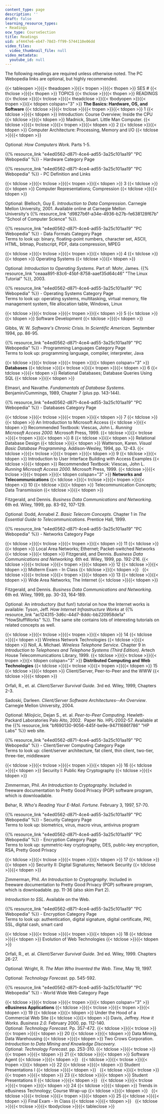 ```yaml
---
content_type: page
description: ''
draft: false
learning_resource_types:
- Readings
ocw_type: CourseSection
title: Readings
uid: af4447e6-eb47-78d3-ff99-5744110e06dd
video_files:
  video_thumbnail_file: null
video_metadata:
  youtube_id: null
---
```

The following readings are required unless otherwise noted. The PC Webopedia links are optional, but highly recommended.

{{< tableopen >}}{{< theadopen >}}{{< tropen >}}{{< thopen >}}
SES #
{{< thclose >}}{{< thopen >}}
TOPICS
{{< thclose >}}{{< thopen >}}
READINGS
{{< thclose >}}{{< trclose >}}{{< theadclose >}}{{< tbodyopen >}}{{< tropen >}}{{< tdopen colspan="3" >}}
**The Basics: Hardware, OS, and Software**
{{< tdclose >}}{{< trclose >}}{{< tropen >}}{{< tdopen >}}
1
{{< tdclose >}}{{< tdopen >}}
Introduction: Course Overview; Inside the CPU
{{< tdclose >}}{{< tdopen >}}
Madnick, Stuart. Little Man Computer.
{{< tdclose >}}{{< trclose >}}{{< tropen >}}{{< tdopen >}}
2
{{< tdclose >}}{{< tdopen >}}
Computer Architecture: Processing, Memory and I/O
{{< tdclose >}}{{< tdopen >}}

Optional: *How Computers Work.* Parts 1-5.

{{% resource_link "e4ed0562-d871-4ce4-ad55-3a25c101aa19" "PC Webopedia" %}} - Hardware Category Page

{{% resource_link "e4ed0562-d871-4ce4-ad55-3a25c101aa19" "PC Webopedia" %}} - PC Definition and Links

{{< tdclose >}}{{< trclose >}}{{< tropen >}}{{< tdopen >}}
3
{{< tdclose >}}{{< tdopen >}}
Computer Representations; Compression
{{< tdclose >}}{{< tdopen >}}

Optional: Blelloch, Guy E. *Introduction to Data Compression*. Carnegie Mellon University, 2001. Available online at Carnegie Mellon University's {{% resource_link "d9827b6f-a34e-4936-b27b-fe638128f67b" "School of Computer Science" %}}.

{{% resource_link "e4ed0562-d871-4ce4-ad55-3a25c101aa19" "PC Webopedia" %}} - Data Formats Category Page   
Terms to look up: binary, floating-point numbers, character set, ASCII, HTML, bitmap, Postscript, PDF, data compression, MPEG

{{< tdclose >}}{{< trclose >}}{{< tropen >}}{{< tdopen >}}
4
{{< tdclose >}}{{< tdopen >}}
Operating Systems
{{< tdclose >}}{{< tdopen >}}

Optional: *Introduction to Operating Systems.* Part of: Mohr, James. {{% resource_link "ceaaa891-83c6-45bf-8758-aaef35d64c46" "The Linux Tutorial" %}}, 2003.

{{% resource_link "e4ed0562-d871-4ce4-ad55-3a25c101aa19" "PC Webopedia" %}} - Operating Systems Category Page   
Terms to look up: operating systems, multitasking, virtual memory, file management system, file allocation table, Windows, Linux

{{< tdclose >}}{{< trclose >}}{{< tropen >}}{{< tdopen >}}
5
{{< tdclose >}}{{< tdopen >}}
Software Development
{{< tdclose >}}{{< tdopen >}}

Gibbs, W. W. *Software's Chronic Crisis*. In *Scientific American.* September 1994, pp. 86-95.

{{% resource_link "e4ed0562-d871-4ce4-ad55-3a25c101aa19" "PC Webopedia" %}} - Programming Languages Category Page   
Terms to look up: programming language, compiler, interpreter, Java

{{< tdclose >}}{{< trclose >}}{{< tropen >}}{{< tdopen colspan="3" >}}
**Databases**
{{< tdclose >}}{{< trclose >}}{{< tropen >}}{{< tdopen >}}
6
{{< tdclose >}}{{< tdopen >}}
Relational Databases; Database Queries Using SQL
{{< tdclose >}}{{< tdopen >}}

Elmasri, and Navathe. *Fundamentals of Database Systems.* Benjamin/Cummings, 1989, Chapter 7 (plus pp. 143-144).

{{% resource_link "e4ed0562-d871-4ce4-ad55-3a25c101aa19" "PC Webopedia" %}} - Databases Category Page

{{< tdclose >}}{{< trclose >}}{{< tropen >}}{{< tdopen >}}
7
{{< tdclose >}}{{< tdopen >}}
An Introduction to Microsoft Access
{{< tdclose >}}{{< tdopen >}}
Recommended Textbook: Viescas, John L. *Running Microsoft Access 2000.* Microsoft Press, 1999.
{{< tdclose >}}{{< trclose >}}{{< tropen >}}{{< tdopen >}}
8
{{< tdclose >}}{{< tdopen >}}
Relational Database Design
{{< tdclose >}}{{< tdopen >}}
Watterson, Karen. *Visual Basic Database Programming.* Addison-Wesley, 1994, pp. 12-43.
{{< tdclose >}}{{< trclose >}}{{< tropen >}}{{< tdopen >}}
9
{{< tdclose >}}{{< tdopen >}}
Introduction to User Interface Building with Access Examples
{{< tdclose >}}{{< tdopen >}}
Recommended Textbook: Viescas, John L. *Running Microsoft Access 2000.* Microsoft Press, 1999.
{{< tdclose >}}{{< trclose >}}{{< tropen >}}{{< tdopen colspan="3" >}}
**Networks and Telecommunications**
{{< tdclose >}}{{< trclose >}}{{< tropen >}}{{< tdopen >}}
10
{{< tdclose >}}{{< tdopen >}}
Telecommunication Concepts; Data Transmission
{{< tdclose >}}{{< tdopen >}}

Fitzgerald, and Dennis. *Business Data Communications and Networking.* 6th ed. Wiley, 1999, pp. 83-92, 107-129.

Optional: Dodd, Annabel Z. *Basic Telecom Concepts*. Chapter 1 in *The Essential Guide to Telecommunications.* Prentice Hall, 1999.

{{% resource_link "e4ed0562-d871-4ce4-ad55-3a25c101aa19" "PC Webopedia" %}} - Networks Category Page

{{< tdclose >}}{{< trclose >}}{{< tropen >}}{{< tdopen >}}
11
{{< tdclose >}}{{< tdopen >}}
Local Area Networks; Ethernet; Packet-switched Networks
{{< tdclose >}}{{< tdopen >}}
Fitzgerald, and Dennis. *Business Data Communications and Networking.* 6th ed. Wiley, 1999, pp. 192-216.
{{< tdclose >}}{{< trclose >}}{{< tropen >}}{{< tdopen >}}
12
{{< tdclose >}}{{< tdopen >}}
Midterm Exam - In Class
{{< tdclose >}}{{< tdopen >}}
 
{{< tdclose >}}{{< trclose >}}{{< tropen >}}{{< tdopen >}}
13
{{< tdclose >}}{{< tdopen >}}
Wide Area Networks; The Internet
{{< tdclose >}}{{< tdopen >}}

Fitzgerald, and Dennis. *Business Data Communications and Networking.* 6th ed. Wiley, 1999, pp. 30-33, 164-189.

Optional: An introductory (but fun!) tutorial on how the Internet works is available: Tyson, Jeff. *How Internet Infrastructure Works* at {{% resource_link "ac124315-3d6c-44d7-8ddc-bb220958de1a" "HowStuffWorks" %}}. The same site contains lots of interesting tutorials on related concepts as well.

{{< tdclose >}}{{< trclose >}}{{< tropen >}}{{< tdopen >}}
14
{{< tdclose >}}{{< tdopen >}}
Wireless Network Technologies
{{< tdclose >}}{{< tdopen >}}
Noll, A. Michael. *Wireless Telephone Service*. Chapter 9 in *Introduction to Telephones and Telephone Systems (Third Edition)*. Artech House Telecommunications Library, 1999.
{{< tdclose >}}{{< trclose >}}{{< tropen >}}{{< tdopen colspan="3" >}}
**Distributed Computing and Web Technologies**
{{< tdclose >}}{{< trclose >}}{{< tropen >}}{{< tdopen >}}
15
{{< tdclose >}}{{< tdopen >}}
Client/Server, Peer-to-Peer and the WWW
{{< tdclose >}}{{< tdopen >}}

Orfali, R., et. al. *Client/Server Survival Guide.* 3rd ed. Wiley, 1999, Chapters 2-3.

Sadoski, Darleen. *Client/Server Software Architectures--An Overview*. Carnegie Mellon University, 2004.

Optional: Milojicic, Dejan S., et. al. *Peer-to-Peer Computing*. Hewlett-Packard Laboratories Palo Alto, 2002.  Paper No. HPL-2002-57. Available at the {{% resource_link "bf690130-9056-445f-be9e-94711686f786" "HP Labs" %}} web site.

{{% resource_link "e4ed0562-d871-4ce4-ad55-3a25c101aa19" "PC Webopedia" %}} - Client/Server Computing Category Page   
Terms to look up: client/server architecture, fat client, thin client, two-tier, three-tier, middleware

{{< tdclose >}}{{< trclose >}}{{< tropen >}}{{< tdopen >}}
16
{{< tdclose >}}{{< tdopen >}}
Security I: Public Key Cryptography
{{< tdclose >}}{{< tdopen >}}

Zimmerman, Phil. *An Introduction to Cryptography*. Included in freeware documentation to Pretty Good Privacy (PGP) software program, which is downloadable.

Behar, R. *Who's Reading Your E-Mail*. *Fortune.* February 3, 1997, 57-70.

{{% resource_link "e4ed0562-d871-4ce4-ad55-3a25c101aa19" "PC Webopedia" %}} - Security Category Page   
Terms to look up: biometrics, virus, macro virus, antivirus program

{{% resource_link "e4ed0562-d871-4ce4-ad55-3a25c101aa19" "PC Webopedia" %}} - Encryption Category Page   
Terms to look up: symmetric-key cryptography, DES, public-key encryption, RSA, Pretty Good Privacy

{{< tdclose >}}{{< trclose >}}{{< tropen >}}{{< tdopen >}}
17
{{< tdclose >}}{{< tdopen >}}
Security II: Digital Signatures; Network Security
{{< tdclose >}}{{< tdopen >}}

Zimmerman, Phil. *An Introduction to Cryptography*. Included in freeware documentation to Pretty Good Privacy (PGP) software program, which is downloadable. pp. 11-36 (also skim Part 2).

*Introduction to SSL*. Available on the Web.

{{% resource_link "e4ed0562-d871-4ce4-ad55-3a25c101aa19" "PC Webopedia" %}} - Encryption Category Page   
Terms to look up: authentication, digital signature, digital certificate, PKI, SSL, digital cash, smart card

{{< tdclose >}}{{< trclose >}}{{< tropen >}}{{< tdopen >}}
18
{{< tdclose >}}{{< tdopen >}}
Evolution of Web Technologies
{{< tdclose >}}{{< tdopen >}}

Orfali, R., et. al. *Client/Server Survival Guide.* 3rd ed. Wiley, 1999. Chapters 26-27.

Optional: Wright, R. *The Man Who Invented the Web*. *Time*, May 19, 1997.

Optional: *Technology Forecast.* pp. 545-592.

{{% resource_link "e4ed0562-d871-4ce4-ad55-3a25c101aa19" "PC Webopedia" %}} - World Wide Web Category Page

{{< tdclose >}}{{< trclose >}}{{< tropen >}}{{< tdopen colspan="3" >}}
**eBusiness Applications**
{{< tdclose >}}{{< trclose >}}{{< tropen >}}{{< tdopen >}}
19
{{< tdclose >}}{{< tdopen >}}
Under the Hood of a Commercial Web Site
{{< tdclose >}}{{< tdopen >}}
Davis, Jeffrey. *How it Works. Business 2.0.* February 2000, pp. 112-140.   
Optional: *Technology Forecast.* Pp. 357-472.
{{< tdclose >}}{{< trclose >}}{{< tropen >}}{{< tdopen >}}
20
{{< tdclose >}}{{< tdopen >}}
Data Mining, Data Warehousing
{{< tdclose >}}{{< tdopen >}}
Two Crows Corporation. *Introduction to Data Mining and Knowledge Discovery.*   
Optional: *Technology Forecast.* pp. 253-310.
{{< tdclose >}}{{< trclose >}}{{< tropen >}}{{< tdopen >}}
21
{{< tdclose >}}{{< tdopen >}}
Software Agent
{{< tdclose >}}{{< tdopen >}}
 
{{< tdclose >}}{{< trclose >}}{{< tropen >}}{{< tdopen >}}
22
{{< tdclose >}}{{< tdopen >}}
Student Presentations I
{{< tdclose >}}{{< tdopen >}}
 
{{< tdclose >}}{{< trclose >}}{{< tropen >}}{{< tdopen >}}
23
{{< tdclose >}}{{< tdopen >}}
Student Presentations II
{{< tdclose >}}{{< tdopen >}}
 
{{< tdclose >}}{{< trclose >}}{{< tropen >}}{{< tdopen >}}
24
{{< tdclose >}}{{< tdopen >}}
Trends in eBusiness Technology; Course Wrap-up
{{< tdclose >}}{{< tdopen >}}
 
{{< tdclose >}}{{< trclose >}}{{< tropen >}}{{< tdopen >}}
25
{{< tdclose >}}{{< tdopen >}}
Final Exam - In Class
{{< tdclose >}}{{< tdopen >}}
 
{{< tdclose >}}{{< trclose >}}{{< tbodyclose >}}{{< tableclose >}}